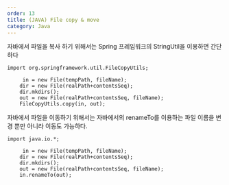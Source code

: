 ```yaml
---
order: 13
title: (JAVA) File copy & move
category: Java
---
```


자바에서 파일을 복사 하기 위해서는 Spring 프레임워크의 StringUtil을 이용하면 간단하다
```
import org.springframework.util.FileCopyUtils;
    
     in = new File(tempPath, fileName);
    dir = new File(realPath+contentsSeq);
    dir.mkdirs();
    out = new File(realPath+contentsSeq, fileName);
    FileCopyUtils.copy(in, out);
```
자바에서 파일을 이동하기 위해서는 자바에서의 renameTo를 이용하는 파일 이름을 변경 뿐만 아니라 이동도 가능하다.
```
import java.io.*; 
    
     in = new File(tempPath, fileName);
    dir = new File(realPath+contentsSeq);
    dir.mkdirs();
    out = new File(realPath+contentsSeq, fileName);
    in.renameTo(out);
```
